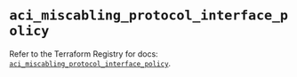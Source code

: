 # `aci_miscabling_protocol_interface_policy`

Refer to the Terraform Registry for docs: [`aci_miscabling_protocol_interface_policy`](https://registry.terraform.io/providers/ciscodevnet/aci/2.17.0/docs/resources/miscabling_protocol_interface_policy).
